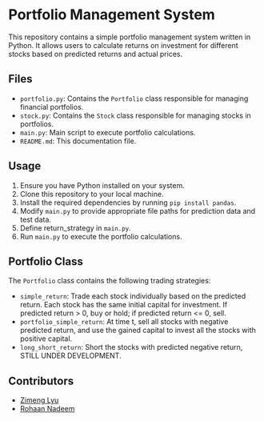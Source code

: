# Portfolio Management System

This repository contains a simple portfolio management system written in Python. It allows users to calculate returns on investment for different stocks based on predicted returns and actual prices.

## Files

- `portfolio.py`: Contains the `Portfolio` class responsible for managing financial portfolios.
- `stock.py`: Contains the `Stock` class responsible for managing stocks in portfolios.
- `main.py`: Main script to execute portfolio calculations.
- `README.md`: This documentation file.

## Usage

1. Ensure you have Python installed on your system.
2. Clone this repository to your local machine.
3. Install the required dependencies by running `pip install pandas`.
4. Modify `main.py` to provide appropriate file paths for prediction data and test data.
5. Define return_strategy in `main.py`.
6. Run `main.py` to execute the portfolio calculations.

## Portfolio Class

The `Portfolio` class contains the following trading strategies:

- `simple_return`: Trade each stock individually based on the predicted return. Each stock has the same initial capital for investment. If predicted return > 0, buy or hold; if predicted return <= 0, sell.
- `portfolio_simple_return`: At time t, sell all stocks with negative predicted return, and use the gained capital to invest all the stocks with positive capital.
- `long_short_return`: Short the stocks with predicted negative return, STILL UNDER DEVELOPMENT.


## Contributors

- [Zimeng Lyu](https://github.com/zimenglyu)
- [Rohaan Nadeem](https://github.com/rohaan2614)
